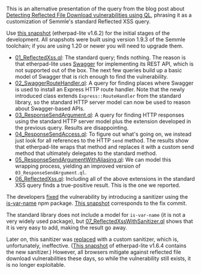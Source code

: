 This is an alternative presentation of the query from the blog post about
[Detecting Reflected File Download vulnerabilities using QL](https://github.blog/category/security/etherpad-reflected-file-download/),
phrasing it as a customization of Semmle's standard Reflected XSS query.

Use [this snapshot](https://github.com/github/securitylab/releases/download/etherpad-vulnerable-codeql-database/Etherpad_1.6.2.zip) (etherpad-lite v1.6.2)
for the initial stages of the development. All snapshots were built using version 1.9.3 of the Semmle toolchain; if you are using
1.20 or newer you will need to upgrade them.

  - [01_ReflectedXss.ql](01_ReflectedXss.ql): The standard query; finds nothing. The reason is that etherpad-lite uses
    [Swagger](https://www.npmjs.com/package/swagger-node-express) for implementing its REST API, which is not supported out of the box.
    The next few queries build up a basic model of Swagger that is rich enough to find the vulnerability.
  - [02_SwaggerRouteHandler.ql](02_SwaggerRouteHandler.ql): A query for finding places where Swagger is used to install an
    Express HTTP route handler. Note that the newly introduced class extends `Express::RouteHandler` from the standard library,
    so the standard HTTP server model can now be used to reason about Swagger-based APIs.
  - [03_ResponseSendArgument.ql](03_ResponseSendArgument.ql): A query for finding HTTP responses using the standard HTTP
    server model plus the extension developed in the previous query. Results are disappointing.
  - [04_ResponseSendAccess.ql](04_ResponseSendAccess.ql): To figure out what's going on, we instead just look for all
    references to the HTTP `send` method. The results show that etherpad-lite wraps that method and replaces it with a custom
    send method that ultimately delegates to the standard method.
  - [05_ResponseSendArgumentWithAliasing.ql](05_ResponseSendArgumentWithAliasing.ql): We can model this wrapping process,
    yielding an improved version of `03_ResponseSendArgument.ql`.
  - [06_ReflectedXss.ql](06_ReflectedXss.ql): Including all of the above extensions in the standard XSS query finds a
    true-positive result. This is the one we reported.

The developers [fixed](https://github.com/ether/etherpad-lite/commit/a2992b3) the vulnerability by introducing a sanitizer using the
[is-var-name](https://www.npmjs.com/package/is-var-name) npm package.
[This snapshot](https://github.com/github/securitylab/releases/tag/etherpad-patched-codeql-database) corresponds to the fix commit.

The standard library does not include a model for `is-var-name` (it is not a very widely used package), but
[07_ReflectedXssWithSanitizer.ql](07_ReflectedXssWithSanitizer.ql) shows that it is very easy to add, making
the result go away.

Later on, this sanitizer was [replaced](https://github.com/ether/etherpad-lite/commit/dd7894d) with a custom sanitizer, which is,
unfortunately, ineffective. ([This snapshot](https://github.com/github/securitylab/releases/download/etherpad-1.6.4-patched-codeql-database/Etherpad_1.6.4.zip)
of etherpad-lite v1.6.4 contains the new sanitizer.) However, all browsers mitigate against reflected file download
vulnerabilities these days, so while the vulnerability still exists, it is no longer exploitable.
